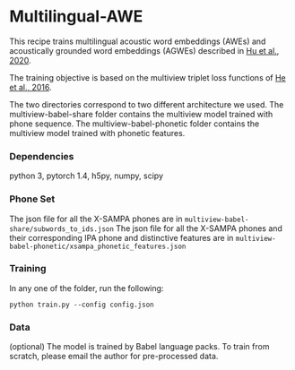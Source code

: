 # Multilingual-AWE

This recipe trains multilingual acoustic word embeddings (AWEs) and acoustically grounded word embeddings (AGWEs) described in [Hu et al., 2020](https://arxiv.org/pdf/2006.14007.pdf).

The training objective is based on the multiview triplet loss functions
of [He et al., 2016](https://arxiv.org/pdf/1611.04496.pdf).

The two directories correspond to two different architecture we used. The multiview-babel-share folder contains the multiview model trained with phone sequence. The multiview-babel-phonetic folder contains the multiview model trained with phonetic features.

### Dependencies
python 3, pytorch 1.4, h5py, numpy, scipy

### Phone Set
The json file for all the X-SAMPA phones are in `multiview-babel-share/subwords_to_ids.json`
The json file for all the X-SAMPA phones and their corresponding IPA phone and distinctive features are in `multiview-babel-phonetic/xsampa_phonetic_features.json`

### Training
In any one of the folder, run the following:
```
python train.py --config config.json
```

### Data
(optional) The model is trained by Babel language packs. To train from scratch, please email the author for pre-processed data.
